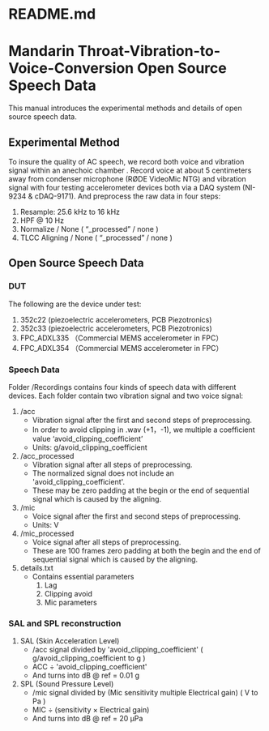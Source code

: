 # README.md

# Mandarin Throat-Vibration-to-Voice-Conversion Open Source Speech Data

This manual introduces the experimental methods and details of open source speech data.

## Experimental Method

To insure the quality of AC speech, we record both voice and vibration signal within an anechoic chamber . Record voice at about 5 centimeters away from condenser microphone (RØDE VideoMic NTG) and vibration signal with four testing accelerometer devices both via a DAQ system (NI-9234 & cDAQ-9171). And preprocess the raw data in four steps:

1. Resample: 25.6 kHz to 16 kHz
2. HPF @ 10 Hz
3. Normalize / None ( “_processed” / none )
4. TLCC Aligning / None ( “_processed” / none )

## Open Source Speech Data

### DUT

The following are the device under test:

1. 352c22 (piezoelectric accelerometers, PCB Piezotronics)
2. 352c33 (piezoelectric accelerometers, PCB Piezotronics)
3. FPC_ADXL335 （Commercial MEMS accelerometer in FPC）
4. FPC_ADXL354 （Commercial MEMS accelerometer in FPC）

### Speech Data

Folder /Recordings contains four kinds of speech data with different devices. Each folder contain two vibration signal and two voice signal:

1. /acc  
    - Vibration signal after the first and second steps of preprocessing.
    - In order to avoid clipping in .wav (+1，-1), we multiple a coefficient  value ‘avoid_clipping_coefficient’
    - Units: g/avoid_clipping_coefficient
2. /acc_processed
    - Vibration signal after all steps of preprocessing.
    - The normalized signal does not include an 'avoid_clipping_coefficient'.
    - These may be zero padding at the begin or the end of sequential signal which is caused by the aligning.
3. /mic
    - Voice signal after the first and second steps of preprocessing.
    - Units: V
4. /mic_processed
    - Voice signal after all steps of preprocessing.
    - These are 100 frames zero padding at both the begin and the end of sequential signal which is caused by the aligning.
5. details.txt
    - Contains essential parameters
        1. Lag
        2. Clipping avoid
        3. Mic parameters

### SAL and SPL reconstruction

1. SAL (Skin Acceleration Level)
    - /acc signal divided by 'avoid_clipping_coefficient' ( g/avoid_clipping_coefficient to g )
    - ACC ÷ 'avoid_clipping_coefficient'
    - And turns into dB @ ref = 0.01 g
2. SPL (Sound Pressure Level)
    - /mic signal divided by (Mic sensitivity multiple Electrical gain)   ( V to Pa )
    - MIC ÷ (sensitivity × Electrical gain)
    - And turns into dB @ ref = 20 μPa